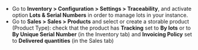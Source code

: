 - Go to **Inventory \> Configuration \> Settings \> Traceability**, and
  activate option **Lots & Serial Numbers** in order to manage lots in
  your instance.
- Go to **Sales \> Sales \> Products** and select or create a storable
  product (Product Type): check that the product has **Tracking** set to
  **By lots** or to **By Unique Serial Number** (in the Inventory tab)
  and **Invoicing Policy** set to **Delivered quantities** (in the Sales
  tab)

